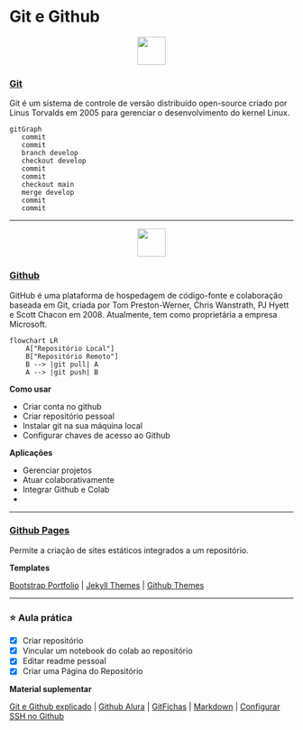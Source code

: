 # Git e Github

<div style="text-align: center;"><img src="https://git-scm.com/images/logos/downloads/Git-Icon-1788C.png" width="50"/></div>

### [Git](https://git-scm.com/)

Git é um sistema de controle de versão distribuído open-source criado por Linus Torvalds em 2005 para gerenciar o desenvolvimento do kernel Linux. 

```mermaid
gitGraph
   commit
   commit
   branch develop
   checkout develop
   commit
   commit
   checkout main
   merge develop
   commit
   commit
```
---
<div style="text-align: center;"><img src="https://github.com/user-attachments/assets/dfbd3220-149a-41fb-b694-0cfa36d14ae8" width="50"/></div>

### [Github](https://github.com/)

GitHub é uma plataforma de hospedagem de código-fonte e colaboração baseada em Git, criada por Tom Preston-Werner, Chris Wanstrath, PJ Hyett e Scott Chacon em 2008. Atualmente, tem como proprietária a empresa Microsoft.

```mermaid
flowchart LR
    A["Repositório Local"]
    B["Repositório Remoto"]
    B --> |git pull| A
    A --> |git push| B
```

**Como usar**
- Criar conta no github
- Criar repositório pessoal
- Instalar git na sua máquina local
- Configurar chaves de acesso ao Github

**Aplicações**
- Gerenciar projetos
- Atuar colaborativamente
- Integrar Github e Colab
- 
---

### [Github Pages](https://pages.github.com/)

Permite a criação de sites estáticos integrados a um repositório.

**Templates**

[Bootstrap Portfolio](https://bootstrapmade.com/bootstrap-portfolio-templates/) |
[Jekyll Themes](http://jekyllthemes.org/) |
[Github Themes](https://pages.github.com/themes/)

---
 ### :star: Aula prática
- [x] Criar repositório 
- [x] Vincular um notebook do colab ao repositório
- [x] Editar readme pessoal
- [x] Criar uma Página do Repositório

**Material suplementar**

[Git e Github explicado](https://www.youtube.com/playlist?list=PLhkO7OMKgT_rqwGYldqcFxyN4yjFgmDh8) |
[Github Alura](https://conteudo.alura.com.br/hubfs/B2C/Materiais%20ricos/Github_Tech_Compress_V2.pdf) |
[GitFichas](https://jtemporal.com/microlivrodegit/) |
[Markdown](https://www.markdownguide.org/) |
[Configurar SSH no Github](https://dev.to/dxwebster/como-conectar-ao-github-com-chaves-ssh-1i41#:~:text=Adicionar%20chave%20no%20Github&text=No%20campo%20%22T%C3%ADtulo%22%2C%20adicione,Add%20SSH%20key%22%20e%20pronto)

